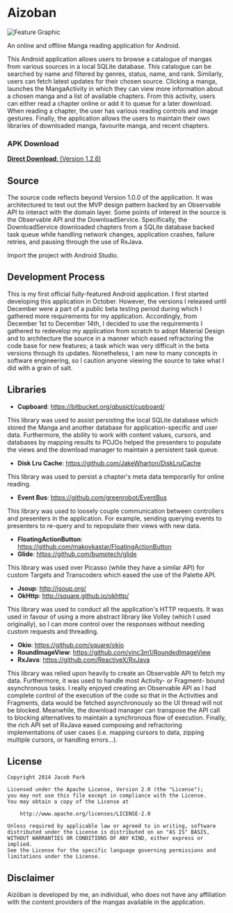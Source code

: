 Aizoban
=======

![Feature Graphic](https://cloud.githubusercontent.com/assets/9499097/5429148/16e40ee2-83af-11e4-9588-f52f1104b9c4.jpg)

An online and offline Manga reading application for Android.

This Android application allows users to browse a catalogue of mangas from various sources in a local SQLite database. This catalogue can be searched by name and filtered by genres, status, name, and rank. Similarly, users can fetch latest updates for their chosen source. Clicking a manga, launches the MangaActivity in which they can view more information about a chosen manga and a list of available chapters. From this activity, users can either read a chapter online or add it to queue for a later download. When reading a chapter, the user has various reading controls and image gestures. Finally, the application allows the users to maintain their own libraries of downloaded manga, favourite manga, and recent chapters.

### APK Download

[**Direct Download**: (Version 1.2.6)](https://github.com/CheviOne/Aizoban/releases/download/v1.2.6/Aizoban_28.apk)

## Source

The source code reflects beyond Version 1.0.0 of the application. It was architectured to test out the MVP design pattern backed by an Observable API to interact with the domain layer. Some points of interest in the source is the Observable API and the DownloadService. Specifically, the DownloadService downloaded chapters from a SQLite database backed task queue while handling network changes, application crashes, failure retries, and pausing through the use of RxJava.

Import the project with Android Studio.

## Development Process

This is my first official fully-featured Android application. I first started developing this application in October. However, the versions I released until December were a part of a public beta testing period during which I gathered more requirements for my application. Accordingly, from December 1st to December 14th, I decided to use the requirements I gathered to redevelop my application from scratch to adopt Material Design and to architecture the source in a manner which eased refractoring the code base for new features; a task which was very difficult in the beta versions through its updates. Nonetheless, I am new to many concepts in software engineering, so I caution anyone viewing the source to take what I did with a grain of salt.

## Libraries

- **Cupboard**: https://bitbucket.org/qbusict/cupboard/

This library was used to assist persisting the local SQLite database which stored the Manga and another database for application-specific and user data. Furthermore, the ability to work with content values, cursors, and databases by mapping results to POJOs helped the presenters to populate the views and the download manager to maintain a persistent task queue.

- **Disk Lru Cache**: https://github.com/JakeWharton/DiskLruCache

This library was used to persist a chapter's meta data temporarily for online reading.

- **Event Bus**: https://github.com/greenrobot/EventBus

This library was used to loosely couple communication between controllers and presenters in the application. For example, sending querying events to presenters to re-query and to repopulate their views with new data.

- **FloatingActionButton**: https://github.com/makovkastar/FloatingActionButton
- **Glide**: https://github.com/bumptech/glide

This library was used over Picasso (while they have a similar API) for custom Targets and Transcoders which eased the use of the Palette API.

- **Jsoup**: http://jsoup.org/
- **OkHttp**: http://square.github.io/okhttp/

This library was used to conduct all the application's HTTP requests. It was used in favour of using a more abstract library like Volley (which I used originally), so I can more control over the responses without needing custom requests and threading.

- **Okio**: https://github.com/square/okio
- **RoundImageView**: https://github.com/vinc3m1/RoundedImageView
- **RxJava**: https://github.com/ReactiveX/RxJava

This library was relied upon heavily to create an Observable API to fetch my data. Furthermore, it was used to handle most Activity- or Fragment- bound asynchronous tasks. I really enjoyed creating an Observable API as I had complete control of the execution of the code so that in the Activities and Fragments, data would be fetched asynchronously so the UI thread will not be blocked. Meanwhile, the download manager can transpose the API call to blocking alternatives to maintain a synchronous flow of execution. Finally, the rich API set of RxJava eased composing and refractoring implementations of user cases (i.e. mapping cursors to data, zipping multiple cursors, or handling errors...).

## License

    Copyright 2014 Jacob Park
    
    Licensed under the Apache License, Version 2.0 (the "License");
    you may not use this file except in compliance with the License.
    You may obtain a copy of the License at
    
        http://www.apache.org/licenses/LICENSE-2.0
    
    Unless required by applicable law or agreed to in writing, software
    distributed under the License is distributed on an "AS IS" BASIS,
    WITHOUT WARRANTIES OR CONDITIONS OF ANY KIND, either express or implied.
    See the License for the specific language governing permissions and
    limitations under the License.
    
## Disclaimer

Aizōban is developed by me, an individual, who does not have any affiliation with the content providers of the mangas available in the application.
